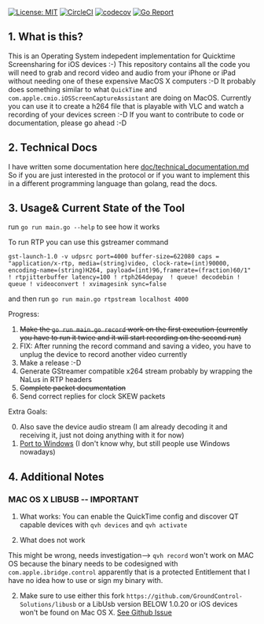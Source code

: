 [![License: MIT](https://img.shields.io/badge/License-MIT-yellow.svg)](https://opensource.org/licenses/MIT)
[![CircleCI](https://circleci.com/gh/danielpaulus/quicktime_video_hack.svg?style=svg)](https://circleci.com/gh/danielpaulus/quicktime_video_hack)
[![codecov](https://codecov.io/gh/danielpaulus/quicktime_video_hack/branch/master/graph/badge.svg)](https://codecov.io/gh/danielpaulus/quicktime_video_hack)
[![Go Report](https://goreportcard.com/badge/github.com/danielpaulus/quicktime_video_hack)](https://goreportcard.com/report/github.com/danielpaulus/quicktime_video_hack)

## 1. What is this?
This is an Operating System indepedent implementation for Quicktime Screensharing for iOS devices :-)
This repository contains all the code you will need to grab and record video and audio from your iPhone or iPad 
without needing one of these expensive MacOS X computers :-D
It probably does something similar to what `QuickTime` and `com.apple.cmio.iOSScreenCaptureAssistant` are doing on MacOS.
Currently you can use it to create a h264 file that is playable with VLC and watch a recording of your devices screen :-D
If you want to contribute to code or documentation, please go ahead :-D

## 2. Technical Docs
I have written some documentation here [doc/technical_documentation.md](https://github.com/danielpaulus/quicktime_video_hack/blob/master/doc/technical_documentation.md)
So if you are just interested in the protocol or if you want to implement this in a different programming language than golang, read the docs.
## 3. Usage& Current State of the Tool
run `go run main.go --help` to see how it works

To run RTP you can use this gstreamer command 
```
gst-launch-1.0 -v udpsrc port=4000 buffer-size=622080 caps = "application/x-rtp, media=(string)video, clock-rate=(int)90000, encoding-name=(string)H264, payload=(int)96,framerate=(fraction)60/1" ! rtpjitterbuffer latency=100 ! rtph264depay  ! queue! decodebin ! queue ! videoconvert ! xvimagesink sync=false

```
and then run `go run main.go rtpstream localhost 4000`

Progress:
1. ~~Make the `go run main.go record` work on the first execution (currently you have to run it twice and it will start recording on the second run)~~
2. FIX: After running the record command and saving a video, you have to unplug the device to record another video currently
3. Make a release :-D
4. Generate GStreamer compatible x264 stream probably by wrapping the NaLus in RTP headers
5. ~~Complete packet documentation~~
6. Send correct replies for clock SKEW packets


Extra Goals:

0. Also save the device audio stream (I am already decoding it and receiving it, just not doing anything with it for now) 
1. [Port to Windows](https://github.com/danielpaulus/quicktime_video_hack/tree/windows/windows) (I don't know why, but still people use Windows nowadays)


## 4. Additional Notes
### MAC OS X LIBUSB -- IMPORTANT
1. What works:
 You can enable the QuickTime config and discover QT capable devices with `qvh devices` and  `qvh activate` 

2. What does not work

This might be wrong, needs investigation--> `qvh record` won't work on MAC OS because the binary needs to be codesigned with `com.apple.ibridge.control`
 apparently that is a protected Entitlement that I have no idea how to use or sign my binary with. 

2. Make sure to use either this fork `https://github.com/GroundControl-Solutions/libusb`
   or a LibUsb version BELOW 1.0.20 or iOS devices won't be found on Mac OS X.
   [See Github Issue](https://github.com/libusb/libusb/issues/290)

